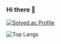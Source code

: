 ### Hi there 👋

[![Solved.ac Profile](http://mazassumnida.wtf/api/generate_badge?boj=jyp1102)](https://solved.ac/profile/jyp1102)

![Top Langs](http://github-readme-stats.vercel.app/api/top-langs/?username=jny0&layout=compact&theme=merko)

<!--
**jny0/jny0** is a ✨ _special_ ✨ repository because its `README.md` (this file) appears on your GitHub profile.

Here are some ideas to get you started:

- 🔭 I’m currently working on ...
- 🌱 I’m currently learning ...
- 👯 I’m looking to collaborate on ...
- 🤔 I’m looking for help with ...
- 💬 Ask me about ...
- 📫 How to reach me: ...
- 😄 Pronouns: ...
- ⚡ Fun fact: ...
-->
